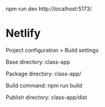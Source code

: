 npm run dev
http://localhost:5173/

# Netlify

Project configuration > Build settings

Base directory: class-app

Package directory: class-app/

Build command: npm run build

Publish directory: class-app/dist